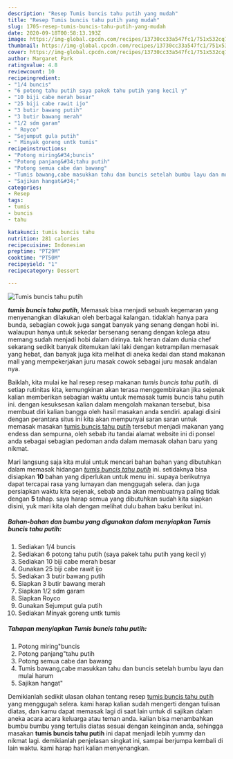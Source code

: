 ```yaml
---
description: "Resep Tumis buncis tahu putih yang mudah"
title: "Resep Tumis buncis tahu putih yang mudah"
slug: 1705-resep-tumis-buncis-tahu-putih-yang-mudah
date: 2020-09-18T00:58:13.193Z
image: https://img-global.cpcdn.com/recipes/13730cc33a547fc1/751x532cq70/tumis-buncis-tahu-putih-foto-resep-utama.jpg
thumbnail: https://img-global.cpcdn.com/recipes/13730cc33a547fc1/751x532cq70/tumis-buncis-tahu-putih-foto-resep-utama.jpg
cover: https://img-global.cpcdn.com/recipes/13730cc33a547fc1/751x532cq70/tumis-buncis-tahu-putih-foto-resep-utama.jpg
author: Margaret Park
ratingvalue: 4.8
reviewcount: 10
recipeingredient:
- "1/4 buncis"
- "6 potong tahu putih saya pakek tahu putih yang kecil y"
- "10 biji cabe merah besar"
- "25 biji cabe rawit ijo"
- "3 butir bawang putih"
- "3 butir bawang merah"
- "1/2 sdm garam"
- " Royco"
- "Sejumput gula putih"
- " Minyak goreng untk tumis"
recipeinstructions:
- "Potong miring&#34;buncis"
- "Potong panjang&#34;tahu putih"
- "Potong semua cabe dan bawang"
- "Tumis bawang,cabe masukkan tahu dan buncis setelah bumbu layu dan mulai harum"
- "Sajikan hangat&#34;"
categories:
- Resep
tags:
- tumis
- buncis
- tahu

katakunci: tumis buncis tahu 
nutrition: 281 calories
recipecuisine: Indonesian
preptime: "PT29M"
cooktime: "PT50M"
recipeyield: "1"
recipecategory: Dessert

---
```



![Tumis buncis tahu putih](https://img-global.cpcdn.com/recipes/13730cc33a547fc1/751x532cq70/tumis-buncis-tahu-putih-foto-resep-utama.jpg)

<b><i>tumis buncis tahu putih</i></b>, Memasak bisa menjadi sebuah kegemaran yang menyenangkan dilakukan oleh berbagai kalangan. tidaklah hanya para bunda, sebagian cowok juga sangat banyak yang senang dengan hobi ini. walaupun hanya untuk sekedar bersenang senang dengan kolega atau memang sudah menjadi hobi dalam dirinya. tak heran dalam dunia chef sekarang sedikit banyak ditemukan laki laki dengan ketrampilan memasak yang hebat, dan banyak juga kita melihat di aneka kedai dan stand makanan mall yang mempekerjakan juru masak cowok sebagai juru masak andalan nya.

Baiklah, kita mulai ke hal resep resep makanan <i>tumis buncis tahu putih</i>. di setiap rutinitas kita, kemungkinan akan terasa menggembirakan jika sejenak kalian memberikan sebagian waktu untuk memasak tumis buncis tahu putih ini. dengan kesuksesan kalian dalam mengolah makanan tersebut, bisa membuat diri kalian bangga oleh hasil masakan anda sendiri. apalagi disini dengan perantara situs ini kita akan mempunyai saran saran untuk memasak masakan <u>tumis buncis tahu putih</u> tersebut menjadi makanan yang endess dan sempurna, oleh sebab itu tandai alamat website ini di ponsel anda sebagai sebagian pedoman anda dalam memasak olahan baru yang nikmat.




Mari langsung saja kita mulai untuk mencari bahan bahan yang dibutuhkan dalam memasak hidangan <u><i>tumis buncis tahu putih</i></u> ini. setidaknya bisa disiapkan <b>10</b> bahan yang diperlukan untuk menu ini. supaya berikutnya dapat tercapai rasa yang lumayan dan menggugah selera. dan juga persiapkan waktu kita sejenak, sebab anda akan membuatnya paling tidak dengan <b>5</b> tahap. saya harap semua yang dibutuhkan sudah kita siapkan disini, yuk mari kita olah dengan melihat dulu bahan baku berikut ini.

<!--inarticleads1-->

##### Bahan-bahan dan bumbu yang digunakan dalam menyiapkan Tumis buncis tahu putih:

1. Sediakan 1/4 buncis
1. Sediakan 6 potong tahu putih (saya pakek tahu putih yang kecil y)
1. Sediakan 10 biji cabe merah besar
1. Gunakan 25 biji cabe rawit ijo
1. Sediakan 3 butir bawang putih
1. Siapkan 3 butir bawang merah
1. Siapkan 1/2 sdm garam
1. Siapkan  Royco
1. Gunakan Sejumput gula putih
1. Sediakan  Minyak goreng untk tumis




<!--inarticleads2-->

##### Tahapan menyiapkan Tumis buncis tahu putih:

1. Potong miring&#34;buncis
1. Potong panjang&#34;tahu putih
1. Potong semua cabe dan bawang
1. Tumis bawang,cabe masukkan tahu dan buncis setelah bumbu layu dan mulai harum
1. Sajikan hangat&#34;




Demikianlah sedikit ulasan olahan tentang resep <u>tumis buncis tahu putih</u> yang menggugah selera. kami harap kalian sudah mengerti dengan tulisan diatas, dan kamu dapat memasak lagi di saat lain untuk di sajikan dalam aneka acara acara keluarga atau teman anda. kalian bisa menambahkan bumbu bumbu yang tertulis diatas sesuai dengan keinginan anda, sehingga masakan <b>tumis buncis tahu putih</b> ini dapat menjadi lebih yummy dan nikmat lagi. demikianlah penjelasan singkat ini, sampai berjumpa kembali di lain waktu. kami harap hari kalian menyenangkan.
